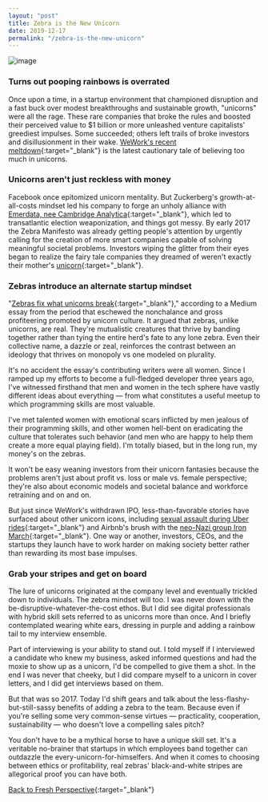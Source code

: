 ```yaml
---
layout: "post"
title: Zebra is the New Unicorn
date: 2019-12-17
permalink: "/zebra-is-the-new-unicorn"
---
```


![image](https://www.samanthamccallfp18.com/assets/images/zebra_is_the_new_unicorn.png)

### Turns out pooping rainbows is overrated
Once upon a time, in a startup environment that championed disruption and a fast buck over modest breakthroughs and sustainable growth, "unicorns" were all the rage. These rare companies that broke the rules and boosted their perceived value to $1 billion or more unleashed venture capitalists' greediest impulses. Some succeeded; others left trails of broke investors and disillusionment in their wake. [WeWork's recent meltdown](https://www.theatlantic.com/ideas/archive/2019/09/unicorn-delusion/598465){:target="_blank"} is the latest cautionary tale of believing too much in unicorns.

### Unicorns aren't just reckless with money
Facebook once epitomized unicorn mentality. But Zuckerberg's growth-at-all-costs mindset led his company to forge an unholy alliance with [Emerdata, nee Cambridge Analytica](https://www.theregister.co.uk/2018/05/02/cambridge_analytica_shutdown/){:target="_blank"}, which led to transatlantic election weaponization, and things got messy. By early 2017 the Zebra Manifesto was already getting people's attention by urgently calling for the creation of more smart companies capable of solving meaningful societal problems. Investors wiping the glitter from their eyes began to realize the fairy tale companies they dreamed of weren't exactly their mother's [unicorn](https://www.youtube.com/watch?v=_EPsuOEH1fY){:target="_blank"}.

### Zebras introduce an alternate startup mindset
"[Zebras fix what unicorns break](https://medium.com/@sexandstartups/zebrasfix-c467e55f9d96){:target="_blank"}," according to a Medium essay from the period that eschewed the nonchalance and gross profiteering promoted by unicorn culture. It argued that zebras, unlike unicorns, are real. They're mutualistic creatures that thrive by banding together rather than tying the entire herd's fate to any lone zebra. Even their collective name, a dazzle or zeal, reinforces the contrast between an ideology that thrives on monopoly vs one modeled on plurality.

It's no accident the essay's contributing writers were all women. Since I ramped up my efforts to become a full-fledged developer three years ago, I've witnessed firsthand that men and women in the tech sphere have vastly different ideas about everything &mdash; from what constitutes a useful meetup to which programming skills are most valuable.

I've met talented women with emotional scars inflicted by men jealous of their programming skills, and other women hell-bent on eradicating the culture that tolerates such behavior (and men who are happy to help them create a more equal playing field). I'm totally biased, but in the long run, my money's on the zebras.

It won't be easy weaning investors from their unicorn fantasies because the problems aren't just about profit vs. loss or male vs. female perspective; they're also about economic models and societal balance and workforce retraining and on and on.

But just since WeWork's withdrawn IPO, less-than-favorable stories have surfaced about other unicorn icons, including [sexual assault during Uber rides](https://www.vox.com/2019/12/7/20998646/uber-safety-report-sexual-assault-lyft-cases){:target="_blank"} and Airbnb's brush with the [neo-Nazi group Iron March](https://gizmodo.com/airbnb-bans-over-60-white-supremacists-after-iron-march-1840420392){:target="_blank"}. One way or another, investors, CEOs, and the startups they launch have to work harder on making society better rather than rewarding its most base impulses.

### Grab your stripes and get on board
The lure of unicorns originated at the company level and eventually trickled down to individuals. The zebra mindset will too. I was never down with the be-disruptive-whatever-the-cost ethos. But I did see digital professionals with hybrid skill sets referred to as unicorns more than once. And I briefly contemplated wearing white ears, dressing in purple and adding a rainbow tail to my interview ensemble.

Part of interviewing is your ability to stand out. I told myself if I interviewed a candidate who knew my business, asked informed questions and had the moxie to show up as a unicorn, I'd be compelled to give them a shot. In the end I was never that cheeky, but I did compare myself to a unicorn in cover letters, and I did get interviews based on them.

But that was so 2017. Today I'd shift gears and talk about the less-flashy-but-still-sassy benefits of adding a zebra to the team. Because even if you're selling some very common-sense virtues &mdash; practicality, cooperation, sustainability &mdash; who doesn't love a compelling sales pitch?

You don't have to be a mythical horse to have a unique skill set. It's a veritable no-brainer that startups in which employees band together can outdazzle the every-unicorn-for-himselfers. And when it comes to choosing between ethics or profitability, real zebras' black-and-white stripes are allegorical proof you can have both.

[Back to Fresh Perspective](https://www.samanthamccallfp18.com){:target="_blank"}